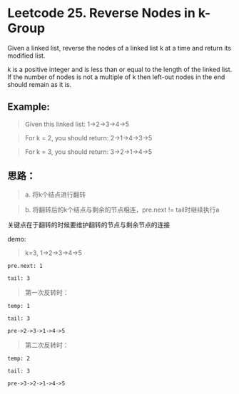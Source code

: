 # Leetcode 25. Reverse Nodes in k-Group
Given a linked list, reverse the nodes of a linked list k at a time and return its modified list.

k is a positive integer and is less than or equal to the length of the linked list. If the number of nodes is not a multiple of k then left-out nodes in the end should remain as it is.

## Example:
> Given this linked list: 1->2->3->4->5

> For k = 2, you should return: 2->1->4->3->5

> For k = 3, you should return: 3->2->1->4->5

## 思路： 
> a. 将k个结点进行翻转

> b. 将翻转后的k个结点与剩余的节点相连，pre.next != tail时继续执行a



关键点在于翻转的时候要维护翻转的节点与剩余节点的连接

demo: 
> k=3, 1->2->3->4->5
          
    pre.next: 1
    
    tail: 3

> 第一次反转时：
  
    temp: 1
  
    tail: 3

    pre->2->3->1->4->5

> 第二次反转时：

    temp: 2

    tail: 3

    pre->3->2->1->4->5

